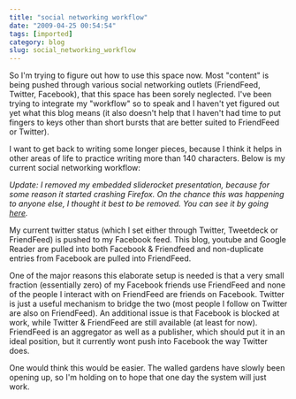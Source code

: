 ```yaml
---
title: "social networking workflow"
date: "2009-04-25 00:54:54"
tags: [imported]
category: blog
slug: social_networking_workflow
---
```


So I'm trying to figure out how to use this space now. Most "content" is being pushed through various social networking outlets (FriendFeed, Twitter, Facebook), that this space has been sorely neglected. I've been trying to integrate my "workflow" so to speak and I haven't yet figured out yet what this blog means (it also doesn't help that I haven't had time to put fingers to keys other than short bursts that are better suited to FriendFeed or Twitter).

I want to get back to writing some longer pieces, because I think it helps in other areas of life to practice writing more than 140 characters. Below is my current social networking workflow:

<em>Update: I removed my embedded sliderocket presentation, because for some reason it started crashing Firefox. On the chance this was happening to anyone else, I thought it best to be removed. You can see it by going <a href="https://https://app.sliderocket.com/app/FullPlayer.aspx?id=92481DA8-A878-3173-3B1D-DC3302D21166">here</a>.</em>

My current twitter status (which I set either through Twitter, Tweetdeck or FriendFeed) is pushed to my Facebook feed. This blog, youtube and Google Reader are pulled into both Facebook & Friendfeed and non-duplicate entries from Facebook are pulled into FriendFeed.

One of the major reasons this elaborate setup is needed is that a very small fraction (essentially zero) of my Facebook friends use FriendFeed and none of the people I interact with on FriendFeed are friends on Facebook. Twitter is just a useful mechanism to bridge the two (most people I follow on Twitter are also on FriendFeed). An additional issue is that Facebook is blocked at work, while Twitter & FriendFeed are still available (at least for now). FriendFeed is an aggregator as well as a publisher, which should put it in an ideal position, but it currently wont push into Facebook the way Twitter does.

One would think this would be easier. The walled gardens have slowly been opening up, so I'm holding on to hope that one day the system will just work.
